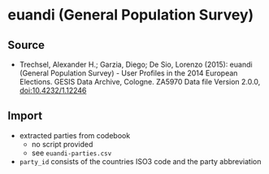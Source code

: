 # euandi (General Population Survey)

## Source

+ Trechsel, Alexander H.; Garzia, Diego; De Sio, Lorenzo (2015): euandi (General Population Survey) - User Profiles in the 2014 European Elections. GESIS Data Archive, Cologne. ZA5970 Data file Version 2.0.0, [doi:10.4232/1.12246](http://dx.doi.org/10.4232/1.12246)

## Import

+ extracted parties from codebook
  + no script provided
  + see `euandi-parties.csv`
+ `party_id` consists of the countries ISO3 code and the party abbreviation
